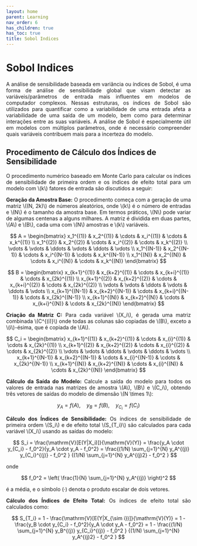 ```yaml
---
layout: home
parent: Learning
nav_order: 6
has_children: true
has_toc: true
title: Sobol Indices
---
```


<!--Don't delete this script-->
<script src="https://polyfill.io/v3/polyfill.min.js?features=es6"></script>
<script id="MathJax-script" async src="https://cdn.jsdelivr.net/npm/mathjax@3/es5/tex-mml-chtml.js"></script>
<!--Don't delete this script-->

<h1>Sobol Indices</h1>

<p align="justify">A análise de sensibilidade baseada em variância ou índices de Sobol, é uma forma de análise de sensibilidade global que visam detectar as variáveis/parâmetros de entrada mais influentes em modelos de computador complexos. Nessas estruturas, os índices de Sobol são utilizados para quantificar como a variabilidade de uma entrada afeta a variabilidade de uma saída de um modelo, bem como para determinar interações entre as suas variáveis. A análise de Sobol é especialmente útil em modelos com múltiplos parâmetros, onde é necessário compreender quais variáveis contribuem mais para a incerteza do modelo.</p>

<h2>Procedimento de Cálculo dos Índices de Sensibilidade</h2>

<p align="justify">O procedimento numérico baseado em Monte Carlo para calcular os índices de sensibilidade de primeira ordem e os índices de efeito total para um modelo com \(k\) fatores de entrada são discutidos a seguir:</p>

<p align="justify"><strong>Geração da Amostra Base:</strong> O procedimento começa com a geração de uma matriz \((N, 2k)\) de números aleatórios, onde \(k\) é o número de entradas e \(N\) é o tamanho da amostra base. Em termos práticos, \(N\) pode variar de algumas centenas a alguns milhares. A matriz é dividida em duas partes, \(A\) e \(B\), cada uma com \(N\) amostras e \(k\) variáveis.</p>

$$
A = 
\begin{bmatrix}
x_1^{(1)} & x_2^{(1)} & \cdots & x_i^{(1)} & \cdots & x_k^{(1)} \\
x_1^{(2)} & x_2^{(2)} & \cdots & x_i^{(2)} & \cdots & x_k^{(2)} \\
\vdots & \vdots & \ddots & \vdots & \ddots & \vdots \\
x_1^{(N-1)} & x_2^{(N-1)} & \cdots & x_i^{(N-1)} & \cdots & x_k^{(N-1)} \\
x_1^{(N)} & x_2^{(N)} & \cdots & x_i^{(N)} & \cdots & x_k^{(N)}
\end{bmatrix}
$$

$$
B =
\begin{bmatrix}
x_{k+1}^{(1)} & x_{k+2}^{(1)} & \cdots & x_{k+i}^{(1)} & \cdots & x_{2k}^{(1)} \\
x_{k+1}^{(2)} & x_{k+2}^{(2)} & \cdots & x_{k+i}^{(2)} & \cdots & x_{2k}^{(2)} \\
\vdots & \vdots & \ddots & \vdots & \ddots & \vdots \\
x_{k+1}^{(N-1)} & x_{k+2}^{(N-1)} & \cdots & x_{k+i}^{(N-1)} & \cdots & x_{2k}^{(N-1)} \\
x_{k+1}^{(N)} & x_{k+2}^{(N)} & \cdots & x_{k+i}^{(N)} & \cdots & x_{2k}^{(N)}
\end{bmatrix}
$$

<p align="justify"><strong>Criação da Matriz C:</strong> Para cada variável \(X_i\), é gerada uma matriz combinada \(C^{(i)}\) onde todas as colunas são copiadas de \(B\), exceto a \(i\)-ésima, que é copiada de \(A\).</p>

$$
C_i = 
\begin{bmatrix}
x_{k+1}^{(1)} & x_{k+2}^{(1)} & \cdots & x_{i}^{(1)} & \cdots & x_{2k}^{(1)} \\
x_{k+1}^{(2)} & x_{k+2}^{(2)} & \cdots & x_{i}^{(2)} & \cdots & x_{2k}^{(2)} \\
\vdots & \vdots & \ddots & \vdots & \ddots & \vdots \\
x_{k+1}^{(N-1)} & x_{k+2}^{(N-1)} & \cdots & x_{i}^{(N-1)} & \cdots & x_{2k}^{(N-1)} \\
x_{k+1}^{(N)} & x_{k+2}^{(N)} & \cdots & x_{i}^{(N)} & \cdots & x_{2k}^{(N)}
\end{bmatrix}
$$

<p align="justify"><strong>Cálculo da Saída do Modelo:</strong> Calcule a saída do modelo para todos os valores de entrada nas matrizes de amostra \(A\), \(B\) e \(C_i\), obtendo três vetores de saídas do modelo de dimensão \(N \times 1\): </p>

$$
y_A = f(A), \quad y_B = f(B), \quad y_{C_i} = f(C_i)
$$

<p align="justify"><strong>Cálculo dos Índices de Sensibilidade:</strong> Os índices de sensibilidade de primeira ordem \(S_i\) e de efeito total \(S_{T_i}\) são calculados para cada variável \(X_i\) usando as saídas do modelo:</p>

$$
S_i = \frac{\mathrm{V}[E(Y|X_i)]}{\mathrm{V}(Y)} = \frac{y_A \cdot y_{C_i} - f_0^2}{y_A \cdot y_A - f_0^2} = \frac{(1/N) \sum_{j=1}^{N} y_A^{(j)} y_{C_i}^{(j)} - f_0^2 } {(1/N) \sum_{j=1}^{N} y_A^{(j)2} - f_0^2 }
$$

onde

$$
f_0^2 = \left( \frac{1}{N} \sum_{j=1}^{N} y_A^{(j)} \right)^2
$$

é a média, e o símbolo (·) denota o produto escalar de dois vetores.

<p align="justify"><strong>Cálculo dos Índices de Efeito Total:</strong> Os índices de efeito total são calculados como:</p>

$$
S_{T_i} = 1 - \frac{\mathrm{V}[E(Y|X_{\sim i})]}{\mathrm{V}(Y)} = 1 - \frac{y_B \cdot y_{C_i} - f_0^2}{y_A \cdot y_A - f_0^2} = 1 - \frac{(1/N) \sum_{j=1}^{N} y_B^{(j)} y_{C_i}^{(j)} - f_0^2 } {(1/N) \sum_{j=1}^{N} y_A^{(j)2} - f_0^2 }
$$

<!-- <h2>Exemplo</h2>

<p align="justify">Considere um modelo simples onde a saída \(f(X)\) é uma função de duas variáveis \(X_1\) e \(X_2\), definidas como:</p>

$$
f(X) = X_1^2 + X_2^2
$$

Onde \(X_1\) e \(X_2\) são as variáveis de entrada.

<h3>Passos do Cálculo</h3>

<p align="justify"><strong>1. Geração da Amostra Base:</strong> Suponha que a amostra base tenha \(N = 100\) pontos e o número de variáveis de entrada seja \(k = 2\) (neste caso, \(X_1\) e \(X_2\)). Logo, temos uma matriz \((N, 2k)\) com 100 amostras e 4 colunas.</p>

<p align="justify">Aqui está um exemplo de como as matrizes \(A\) e \(B\) poderiam se parecer, onde cada coluna corresponde a uma variável \(X_1\), \(X_2\) e suas respectivas cópias:</p>

<p align="justify"><strong>Matriz \(A\)</strong> (com valores aleatórios):</p>

$$
A = \begin{bmatrix}
0.1 & 0.3 \\
0.2 & 0.6 \\
0.4 & 0.7 \\
\vdots & \vdots \\
0.9 & 0.8 \\
\end{bmatrix}
$$

<p align="justify"><strong>Matriz \(B\)</strong> (com valores aleatórios):</p>

$$
B = \begin{bmatrix}
0.5 & 0.8 \\
0.7 & 0.9 \\
0.2 & 0.1 \\
\vdots & \vdots \\
0.3 & 0.4 \\
\end{bmatrix}
$$

<p align="justify"><strong>2. Criação da Matriz \(C^{(i)}\):</strong> Para cada variável \(X_i\), criamos uma matriz combinada \(C^{(i)}\) onde todas as colunas de \(B\) são copiadas, exceto a coluna \(i\)-ésima, que vem de \(A\). Por exemplo, para \(i = 1\): </p>

$$
C^{(1)} = \begin{bmatrix}
0.1 & 0.8 \\
0.2 & 0.9 \\
0.4 & 0.1 \\
\vdots & \vdots \\
0.9 & 0.4 \\
\end{bmatrix}
$$

<p align="justify">Para \(i = 2\), a matriz \(C^{(2)}\) seria:</p>

$$
C^{(2)} = \begin{bmatrix}
0.5 & 0.3 \\
0.7 & 0.6 \\
0.2 & 0.7 \\
\vdots & \vdots \\
0.3 & 0.8 \\
\end{bmatrix}
$$

<p align="justify"><strong>3. Cálculo da Saída do Modelo:</strong> Agora, calculamos a saída do modelo para todas as entradas das matrizes \(A\), \(B\) e \(C_i\). Neste caso, como temos um modelo simples de soma dos quadrados das entradas, temos:</p>

<ul>
  <li><strong>\(y_A = f(A)\)</strong> = \(X_1^2 + X_2^2\) com os valores das amostras de \(A\)</li>
  <li><strong>\(y_B = f(B)\)</strong> = \(X_1^2 + X_2^2\) com os valores das amostras de \(B\)</li>
  <li><strong>\(y_{C_1} = f(C^{(1)})\)</strong> = \(X_1^2 + X_2^2\) com as variáveis \(X_1\) e \(X_2\) alteradas conforme \(C^{(1)}\)</li>
  <li><strong>\(y_{C_2} = f(C^{(2)})\)</strong> = \(X_1^2 + X_2^2\) com as variáveis \(X_1\) e \(X_2\) alteradas conforme \(C^{(2)}\)</li>
</ul>

<p align="justify">Para cada linha da matriz \(A\), podemos calcular os valores de \(y_A\), \(y_B\) e \(y_{C_i}\), por exemplo:</p>

$$
\begin{align*}
y_A^{(1)} & = 0.1^2 + 0.3^2 = 0.01 + 0.09 = 0.1 \\
y_B^{(1)} & = 0.5^2 + 0.8^2 = 0.25 + 0.64 = 0.89 \\
y_{C_1}^{(1)} & = 0.1^2 + 0.8^2 = 0.01 + 0.64 = 0.65 \\
y_{C_2}^{(1)} & = 0.5^2 + 0.3^2 = 0.25 + 0.09 = 0.34
\end{align*}
$$

<p align="justify">E assim por diante para todas as amostras.</p>

<p align="justify"><strong>4. Cálculo dos Índices de Sensibilidade:</strong> Agora, podemos calcular os índices de sensibilidade de primeira ordem \(S_1\) e \(S_2\). Vamos usar a fórmula de \(S_i\) para a variável \(X_1\): </p>

$$
S_1 = \frac{y_A \cdot y_{C_1} - f_0^2}{y_A \cdot y_A - f_0^2}
$$

<p align="justify">Onde \(f_0^2\) é a média quadrática das saídas de \(y_A\): </p>

$$
f_0^2 = \left( \frac{1}{N} \sum_{j=1}^{N} y_A^{(j)} \right)^2
$$

<p align="justify">A soma de \(y_A\) seria realizada para todas as \(N\) amostras, e então calcularíamos \(f_0^2\).</p>

<p align="justify">Supondo que \(f_0^2 = 0.5\) (apenas um exemplo), podemos calcular \(S_1\).</p>

<p align="justify">Além disso, o índice de efeito total \(S_{T_1}\) é dado por:</p>

$$
S_{T_1} = 1 - \frac{y_B \cdot y_{C_1} - f_0^2}{y_A \cdot y_A - f_0^2}
$$

<p align="justify">Esse procedimento seria repetido para todas as variáveis de entrada \(X_1\) e \(X_2\).</p> -->
